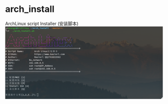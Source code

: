 # arch_install
ArchLinux script Installer (安装脚本)
![Image text](https://raw.githubusercontent.com/BaSierL/arch_install/master/screenshot1.png)
